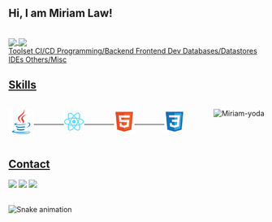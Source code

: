 ## Hi, I am Miriam Law! 
</br>

 <div>
  <a href="https://github.com/miriamlaw">
   <img align="center" height="170" src="https://github-readme-stats.vercel.app/api/top-langs/?username=miriamlaw&layout=compact&langs_count=16&theme=dracula"/>
  <img align="center" src="https://github-readme-stats.vercel.app/api?username=miriamlaw&show_icons=true&theme=dracula&include_all_commits=true&count_private=true&hide=issues"/>
</div>
 Toolset
CI/CD	
Programming/Backend	 
Frontend Dev	  
Databases/Datastores	  
IDEs	  
Others/Misc	  

 ## Skills
<div style="display: inline_block"><br>
  <img height="50" align="center" alt="Miriam-React" height="40" width="50" src="https://raw.githubusercontent.com/devicons/devicon/master/icons/java/java-original.svg">
    &nbsp;&nbsp;&nbsp;&nbsp;&nbsp;&nbsp;&nbsp;&nbsp;&nbsp;&nbsp;&nbsp;&nbsp;&nbsp;
  <img height="40" align="center" alt="Miriam-React" height="30" width="40" src="https://raw.githubusercontent.com/devicons/devicon/master/icons/react/react-original.svg">
 &nbsp;&nbsp;&nbsp;&nbsp;&nbsp;&nbsp;&nbsp;&nbsp;&nbsp;&nbsp;&nbsp;&nbsp;&nbsp;
  <img height="40" align="center" alt="Miriam-HTML" height="30" width="40" src="https://raw.githubusercontent.com/devicons/devicon/master/icons/html5/html5-original.svg">
 &nbsp;&nbsp;&nbsp;&nbsp;&nbsp;&nbsp;&nbsp;&nbsp;&nbsp;&nbsp;&nbsp;&nbsp;&nbsp;
  <img height="40" align="center" alt="Miriam-CSS" height="30" width="40" src="https://raw.githubusercontent.com/devicons/devicon/master/icons/css3/css3-original.svg">
  <img align="right" height="180em" alt="Miriam-yoda" src="https://media.giphy.com/media/l44Qqz6gO6JiVV3pu/giphy.gif">
</div>
  
</br>

## Contact 
<div> 
  <a href="https://www.linkedin.com/in/miriam-law/" target="_blank"><img src="https://img.shields.io/badge/-LinkedIn-%230077B5?style=for-the-badge&logo=linkedin&logoColor=white" target="_blank"></a> 
  <a href="https://instagram.com/mimsical999" target="_blank"><img src="https://img.shields.io/badge/-Instagram-%23E4405F?style=for-the-badge&logo=instagram&logoColor=white" target="_blank"></a>
  <a href = "mailto: miriam.p.law@gmail.com"><img src="https://img.shields.io/badge/-Gmail-%23333?style=for-the-badge&logo=gmail&logoColor=white" target="_blank"></a>
 </br>
 </br>
 
  ![Snake animation](https://github.com/eagrundy/MiriamLaw/blob/output/github-contribution-grid-snake.svg)
 
</div>

